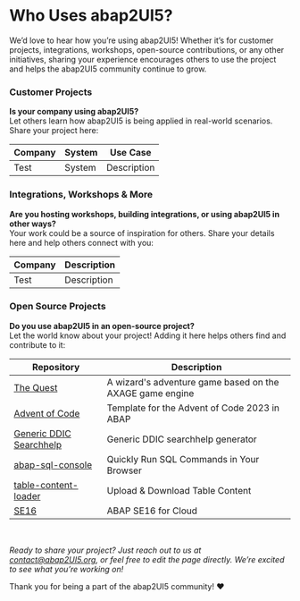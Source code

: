# Who Uses abap2UI5?

We’d love to hear how you’re using abap2UI5! Whether it’s for customer projects, integrations, workshops, open-source contributions, or any other initiatives, sharing your experience encourages others to use the project and helps the abap2UI5 community continue to grow.

### Customer Projects
**Is your company using abap2UI5?** <br>
Let others learn how abap2UI5 is being applied in real-world scenarios. Share your project here:
 
|  Company | System | Use Case |
| ------------- | ------------- | ------------- |
| Test | System  | Description |


### Integrations, Workshops & More
**Are you hosting workshops, building integrations, or using abap2UI5 in other ways?** <br>
Your work could be a source of inspiration for others. Share your details here and help others connect with you:

|  Company | Description |
| ------------- | ------------- |
| Test | Description |


### Open Source Projects
**Do you use abap2UI5 in an open-source project?** <br>
Let the world know about your project! Adding it here helps others find and contribute to it:

|  Repository | Description |
| ------------- | ------------- |
| [The Quest](https://github.com/nomssi/axage)  | A wizard's adventure game based on the AXAGE game engine |
| [Advent of Code](https://github.com/joltdx/abap-advent-2023-template) | Template for the Advent of Code 2023 in ABAP  |
| [Generic DDIC Searchhelp](https://github.com/axelmohnen/a2UI5-generic_search_hlp) | Generic DDIC searchhelp generator  |
| [abap-sql-console](https://github.com/abap2UI5-apps/abap-sql-console) | Quickly Run SQL Commands in Your Browser  |
| [table-content-loader](https://github.com/abap2UI5-apps/table-content-loader) | Upload & Download Table Content  |
| [SE16](https://github.com/abap2UI5-apps/SE16) | ABAP SE16 for Cloud  |

<br>

_Ready to share your project? Just reach out to us at <contact@abap2UI5.org>, or feel free to edit the page directly. We’re excited to see what you’re working on!_

Thank you for being a part of the abap2UI5 community! ❤️ 
